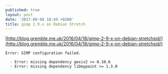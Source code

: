 ```yaml
---
published: true
layout: post
date: '2017-08-08 18:49 +0200'
title: gimp 2.9.x on Debian Stretch
---
```

[http://blog.gremble.me.uk/2016/04/18/gimp-2-9-x-on-debian-stretchsid/](http://blog.gremble.me.uk/2016/04/18/gimp-2-9-x-on-debian-stretchsid/)

    Error: GIMP configuration failed.

      - Error: missing dependency gexiv2 >= 0.10.6
      - Error: missing dependency libmypaint >= 1.3.0
